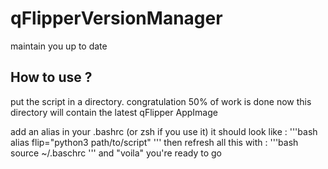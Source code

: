 # qFlipperVersionManager
maintain you up to date

## How to use ?

put the script in a directory. congratulation 50% of work is done
now this directory will contain the latest qFlipper AppImage

add an alias in your .bashrc (or zsh if you use it)
it should look like :
'''bash
alias flip="python3 path/to/script"
'''
then refresh all this with :
'''bash
source ~/.baschrc
'''
and "voila" you're ready to go
